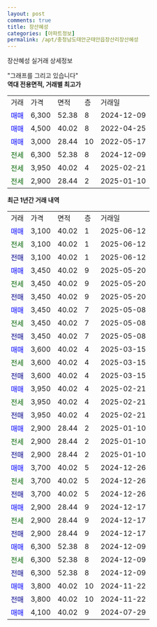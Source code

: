 ```yaml
---
layout: post
comments: true
title: 장산혜성
categories: [아파트정보]
permalink: /apt/충청남도태안군태안읍장산리장산혜성
---
```


장산혜성 실거래 상세정보

<script type="text/javascript">
  google.charts.load('current', {'packages':['line', 'corechart']});
  google.charts.setOnLoadCallback(drawChart);

  function drawChart() {
    var data = new google.visualization.DataTable();
    data.addColumn('date', '거래일');
    data.addColumn('number', "매매");
    data.addColumn('number', "전세");
    data.addColumn('number', "전매");

    data.addRows([[new Date(Date.parse("2025-06-12")), 3100, null, null], [new Date(Date.parse("2025-06-12")), null, 3100, null], [new Date(Date.parse("2025-06-12")), null, null, 3100], [new Date(Date.parse("2025-05-20")), 3450, null, null], [new Date(Date.parse("2025-05-20")), null, 3450, null], [new Date(Date.parse("2025-05-20")), null, null, 3450], [new Date(Date.parse("2025-05-08")), 3450, null, null], [new Date(Date.parse("2025-05-08")), null, 3450, null], [new Date(Date.parse("2025-05-08")), null, null, 3450], [new Date(Date.parse("2025-03-15")), 3600, null, null], [new Date(Date.parse("2025-03-15")), null, 3600, null], [new Date(Date.parse("2025-03-15")), null, null, 3600], [new Date(Date.parse("2025-02-21")), 3950, null, null], [new Date(Date.parse("2025-02-21")), null, 3950, null], [new Date(Date.parse("2025-02-21")), null, null, 3950], [new Date(Date.parse("2025-01-10")), 2900, null, null], [new Date(Date.parse("2025-01-10")), null, 2900, null], [new Date(Date.parse("2025-01-10")), null, null, 2900], [new Date(Date.parse("2024-12-26")), 3700, null, null], [new Date(Date.parse("2024-12-26")), null, 3700, null], [new Date(Date.parse("2024-12-26")), null, null, 3700], [new Date(Date.parse("2024-12-17")), 2900, null, null], [new Date(Date.parse("2024-12-17")), null, 2900, null], [new Date(Date.parse("2024-12-17")), null, null, 2900], [new Date(Date.parse("2024-12-09")), 6300, null, null], [new Date(Date.parse("2024-12-09")), null, 6300, null], [new Date(Date.parse("2024-12-09")), null, null, 6300], [new Date(Date.parse("2024-11-22")), 3800, null, null], [new Date(Date.parse("2024-11-22")), null, null, 3800], [new Date(Date.parse("2024-07-29")), 4100, null, null]]);

    var options = {
      hAxis: {
        format: 'yyyy/MM/dd'
      },    
      lineWidth: 0,
      pointsVisible: true,    
      title: '최근 1년간 유형별 실거래가 분포',
      legend: { position: 'bottom' }
    };

    var formatter = new google.visualization.NumberFormat({pattern:'###,###'} );
    formatter.format(data, 1);
    formatter.format(data, 2);
    
    setTimeout(function() {
        var chart = new google.visualization.LineChart(document.getElementById('columnchart_material'));
        chart.draw(data, (options));
        document.getElementById('loading').style.display = 'none';
    }, 200);
  }
</script>


<div id="loading" style="z-index:20; display: block; margin-left: 0px">"그래프를 그리고 있습니다"</div>
<div id="columnchart_material" style="width: 95%; margin-left: 0px; display: block"></div>
<!-- contents start -->
<b>역대 전용면적, 거래별 최고가</b>
<table class="sortable">
    <tr>
      <td>거래</td>
      <td>가격</td>
      <td>면적</td>
      <td>층</td>
      <td>거래일</td>
    </tr>
        <tr>
          <td><a style="color: blue">매매</a></td>
          <td>6,300</td>
          <td>52.38</td>
          <td>8</td>
          <td>2024-12-09</td>
        </tr>            <tr>
          <td><a style="color: blue">매매</a></td>
          <td>4,500</td>
          <td>40.02</td>
          <td>8</td>
          <td>2022-04-25</td>
        </tr>            <tr>
          <td><a style="color: blue">매매</a></td>
          <td>3,000</td>
          <td>28.44</td>
          <td>10</td>
          <td>2022-05-17</td>
        </tr>        
        <tr>
              <td><a style="color: darkgreen">전세</a></td>
              <td>6,300</td>
              <td>52.38</td>
              <td>8</td>
              <td>2024-12-09</td>
            </tr>            <tr>
              <td><a style="color: darkgreen">전세</a></td>
              <td>3,950</td>
              <td>40.02</td>
              <td>4</td>
              <td>2025-02-21</td>
            </tr>            <tr>
              <td><a style="color: darkgreen">전세</a></td>
              <td>2,900</td>
              <td>28.44</td>
              <td>2</td>
              <td>2025-01-10</td>
            </tr>        
    
</table>

<b>최근 1년간 거래 내역</b>

<table class="sortable">
    <tr>
      <td>거래</td>
      <td>가격</td>
      <td>면적</td>
      <td>층</td>
      <td>거래일</td>
    </tr>
    <tr>
      <td><a style="color: blue">매매</a></td>
      <td>3,100</td>
      <td>40.02</td>
      <td>1</td>
      <td>2025-06-12</td>
    </tr>          <tr>
      <td><a style="color: darkgreen">전세</a></td>
      <td>3,100</td>
      <td>40.02</td>
      <td>1</td>
      <td>2025-06-12</td>
    </tr>          <tr>
      <td><a style="color: darkblue">전매</a></td>
      <td>3,100</td>
      <td>40.02</td>
      <td>1</td>
      <td>2025-06-12</td>
    </tr>          <tr>
      <td><a style="color: blue">매매</a></td>
      <td>3,450</td>
      <td>40.02</td>
      <td>9</td>
      <td>2025-05-20</td>
    </tr>          <tr>
      <td><a style="color: darkgreen">전세</a></td>
      <td>3,450</td>
      <td>40.02</td>
      <td>9</td>
      <td>2025-05-20</td>
    </tr>          <tr>
      <td><a style="color: darkblue">전매</a></td>
      <td>3,450</td>
      <td>40.02</td>
      <td>9</td>
      <td>2025-05-20</td>
    </tr>          <tr>
      <td><a style="color: blue">매매</a></td>
      <td>3,450</td>
      <td>40.02</td>
      <td>7</td>
      <td>2025-05-08</td>
    </tr>          <tr>
      <td><a style="color: darkgreen">전세</a></td>
      <td>3,450</td>
      <td>40.02</td>
      <td>7</td>
      <td>2025-05-08</td>
    </tr>          <tr>
      <td><a style="color: darkblue">전매</a></td>
      <td>3,450</td>
      <td>40.02</td>
      <td>7</td>
      <td>2025-05-08</td>
    </tr>          <tr>
      <td><a style="color: blue">매매</a></td>
      <td>3,600</td>
      <td>40.02</td>
      <td>4</td>
      <td>2025-03-15</td>
    </tr>          <tr>
      <td><a style="color: darkgreen">전세</a></td>
      <td>3,600</td>
      <td>40.02</td>
      <td>4</td>
      <td>2025-03-15</td>
    </tr>          <tr>
      <td><a style="color: darkblue">전매</a></td>
      <td>3,600</td>
      <td>40.02</td>
      <td>4</td>
      <td>2025-03-15</td>
    </tr>          <tr>
      <td><a style="color: blue">매매</a></td>
      <td>3,950</td>
      <td>40.02</td>
      <td>4</td>
      <td>2025-02-21</td>
    </tr>          <tr>
      <td><a style="color: darkgreen">전세</a></td>
      <td>3,950</td>
      <td>40.02</td>
      <td>4</td>
      <td>2025-02-21</td>
    </tr>          <tr>
      <td><a style="color: darkblue">전매</a></td>
      <td>3,950</td>
      <td>40.02</td>
      <td>4</td>
      <td>2025-02-21</td>
    </tr>          <tr>
      <td><a style="color: blue">매매</a></td>
      <td>2,900</td>
      <td>28.44</td>
      <td>2</td>
      <td>2025-01-10</td>
    </tr>          <tr>
      <td><a style="color: darkgreen">전세</a></td>
      <td>2,900</td>
      <td>28.44</td>
      <td>2</td>
      <td>2025-01-10</td>
    </tr>          <tr>
      <td><a style="color: darkblue">전매</a></td>
      <td>2,900</td>
      <td>28.44</td>
      <td>2</td>
      <td>2025-01-10</td>
    </tr>          <tr>
      <td><a style="color: blue">매매</a></td>
      <td>3,700</td>
      <td>40.02</td>
      <td>5</td>
      <td>2024-12-26</td>
    </tr>          <tr>
      <td><a style="color: darkgreen">전세</a></td>
      <td>3,700</td>
      <td>40.02</td>
      <td>5</td>
      <td>2024-12-26</td>
    </tr>          <tr>
      <td><a style="color: darkblue">전매</a></td>
      <td>3,700</td>
      <td>40.02</td>
      <td>5</td>
      <td>2024-12-26</td>
    </tr>          <tr>
      <td><a style="color: blue">매매</a></td>
      <td>2,900</td>
      <td>28.44</td>
      <td>9</td>
      <td>2024-12-17</td>
    </tr>          <tr>
      <td><a style="color: darkgreen">전세</a></td>
      <td>2,900</td>
      <td>28.44</td>
      <td>9</td>
      <td>2024-12-17</td>
    </tr>          <tr>
      <td><a style="color: darkblue">전매</a></td>
      <td>2,900</td>
      <td>28.44</td>
      <td>9</td>
      <td>2024-12-17</td>
    </tr>          <tr>
      <td><a style="color: blue">매매</a></td>
      <td>6,300</td>
      <td>52.38</td>
      <td>8</td>
      <td>2024-12-09</td>
    </tr>          <tr>
      <td><a style="color: darkgreen">전세</a></td>
      <td>6,300</td>
      <td>52.38</td>
      <td>8</td>
      <td>2024-12-09</td>
    </tr>          <tr>
      <td><a style="color: darkblue">전매</a></td>
      <td>6,300</td>
      <td>52.38</td>
      <td>8</td>
      <td>2024-12-09</td>
    </tr>          <tr>
      <td><a style="color: blue">매매</a></td>
      <td>3,800</td>
      <td>40.02</td>
      <td>10</td>
      <td>2024-11-22</td>
    </tr>          <tr>
      <td><a style="color: darkblue">전매</a></td>
      <td>3,800</td>
      <td>40.02</td>
      <td>10</td>
      <td>2024-11-22</td>
    </tr>          <tr>
      <td><a style="color: blue">매매</a></td>
      <td>4,100</td>
      <td>40.02</td>
      <td>9</td>
      <td>2024-07-29</td>
    </tr>      </table>
<!-- contents end -->    

